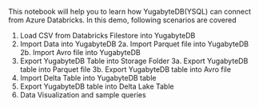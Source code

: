 This notebook will help you to learn how YugabyteDB(YSQL) can connect from Azure Databricks. In this demo, following scenarios are covered

1. Load CSV from Databricks Filestore into YugabyteDB
2. Import Data into YugabyteDB 
2a. Import Parquet file into YugabyteDB 
2b. Import Avro file into YugabyteDB
3. Export YugabyteDB Table into Storage Folder 
3a. Export YugabyteDB table into Parquet file 
3b. Export YugabyteDB table into Avro file
4. Import Delta Table into YugabyteDB table
5. Export YugabyteDB table into Delta Lake Table
6. Data Visualization and sample queries
